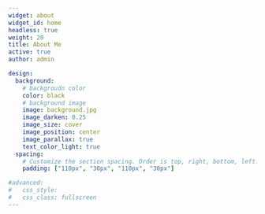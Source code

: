```yaml
---
widget: about
widget_id: home
headless: true
weight: 20
title: About Me
active: true
author: admin

design:
  background:
    # backgroudn color
    color: black
    # background image
    image: background.jpg
    image_darken: 0.25
    image_size: cover
    image_position: center
    image_parallax: true
    text_color_light: true
  spacing:
    # Customize the section spacing. Order is top, right, bottom, left.
    padding: ["110px", "30px", "110px", "30px"]

#advanced:
#   css_style:
#   css_class: fullscreen
---
```



